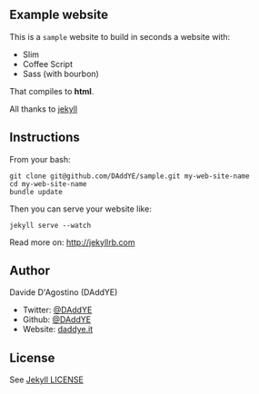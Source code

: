## Example website

This is a `sample` website to build in seconds a website with:

* Slim
* Coffee Script
* Sass (with bourbon) 

That compiles to **html**.

All thanks to [jekyll](http://jekyllrb.com)

## Instructions

From your bash:

    git clone git@github.com/DAddYE/sample.git my-web-site-name
    cd my-web-site-name
    bundle update

Then you can serve your website like:

    jekyll serve --watch

Read more on: http://jekyllrb.com

## Author

Davide D'Agostino (DAddYE)

* Twitter: [@DAddYE](http://twitter.com/DAddYE)
* Github: [@DAddYE](https://github.com/DAddYE)
* Website: [daddye.it](http://daddye.it)

## License

See [Jekyll LICENSE](https://github.com/mojombo/jekyll/blob/master/LICENSE)
